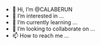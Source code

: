 - 👋 Hi, I’m @CALABERUN
- 👀 I’m interested in ...
- 🌱 I’m currently learning ...
- 💞️ I’m looking to collaborate on ...
- 📫 How to reach me ...

<!---
CALABERUN/CALABERUN is a ✨ special ✨ repository because its `README.md` (this file) appears on your GitHub profile.
You can click the Preview link to take a look at your changes.
--->
